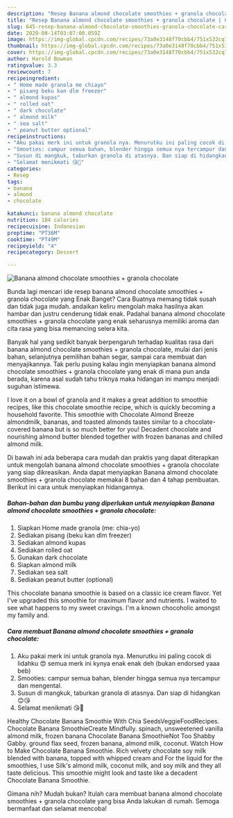 ```yaml
---
description: "Resep Banana almond chocolate smoothies + granola chocolate | Cara Bikin Banana almond chocolate smoothies + granola chocolate Yang Menggugah Selera"
title: "Resep Banana almond chocolate smoothies + granola chocolate | Cara Bikin Banana almond chocolate smoothies + granola chocolate Yang Menggugah Selera"
slug: 645-resep-banana-almond-chocolate-smoothies-granola-chocolate-cara-bikin-banana-almond-chocolate-smoothies-granola-chocolate-yang-menggugah-selera
date: 2020-08-14T03:07:00.059Z
image: https://img-global.cpcdn.com/recipes/73a0e3148f70cbb4/751x532cq70/banana-almond-chocolate-smoothies-granola-chocolate-foto-resep-utama.jpg
thumbnail: https://img-global.cpcdn.com/recipes/73a0e3148f70cbb4/751x532cq70/banana-almond-chocolate-smoothies-granola-chocolate-foto-resep-utama.jpg
cover: https://img-global.cpcdn.com/recipes/73a0e3148f70cbb4/751x532cq70/banana-almond-chocolate-smoothies-granola-chocolate-foto-resep-utama.jpg
author: Harold Bowman
ratingvalue: 3.3
reviewcount: 7
recipeingredient:
- " Home made granola me chiayo"
- " pisang beku kan dlm freezer"
- " almond kupas"
- " rolled oat"
- " dark chocolate"
- " almond milk"
- " sea salt"
- " peanut butter optional"
recipeinstructions:
- "Aku pakai merk ini untuk granola nya. Menurutku ini paling cocok di lidahku 😍 semua merk ini kynya enak enak deh (bukan endorsed yaaa beb)"
- "Smooties: campur semua bahan, blender hingga semua nya tercampur dan mengental."
- "Susun di mangkuk, taburkan granola di atasnya. Dan siap di hidangkan 😊😘"
- "Selamat menikmati 😘💙"
categories:
- Resep
tags:
- banana
- almond
- chocolate

katakunci: banana almond chocolate 
nutrition: 184 calories
recipecuisine: Indonesian
preptime: "PT36M"
cooktime: "PT49M"
recipeyield: "4"
recipecategory: Dessert

---
```



![Banana almond chocolate smoothies + granola chocolate](https://img-global.cpcdn.com/recipes/73a0e3148f70cbb4/751x532cq70/banana-almond-chocolate-smoothies-granola-chocolate-foto-resep-utama.jpg)

Bunda lagi mencari ide resep banana almond chocolate smoothies + granola chocolate yang Enak Banget? Cara Buatnya memang tidak susah dan tidak juga mudah. andaikan keliru mengolah maka hasilnya akan hambar dan justru cenderung tidak enak. Padahal banana almond chocolate smoothies + granola chocolate yang enak seharusnya memiliki aroma dan cita rasa yang bisa memancing selera kita.

Banyak hal yang sedikit banyak berpengaruh terhadap kualitas rasa dari banana almond chocolate smoothies + granola chocolate, mulai dari jenis bahan, selanjutnya pemilihan bahan segar, sampai cara membuat dan menyajikannya. Tak perlu pusing kalau ingin menyiapkan banana almond chocolate smoothies + granola chocolate yang enak di mana pun anda berada, karena asal sudah tahu triknya maka hidangan ini mampu menjadi suguhan istimewa.

I love it on a bowl of granola and it makes a great addition to smoothie recipes, like this chocolate smoothie recipe, which is quickly becoming a household favorite. This smoothie with Chocolate Almond Breeze almondmilk, bananas, and toasted almonds tastes similar to a chocolate-covered banana but is so much better for you! Decadent chocolate and nourishing almond butter blended together with frozen bananas and chilled almond milk.


Di bawah ini ada beberapa cara mudah dan praktis yang dapat diterapkan untuk mengolah banana almond chocolate smoothies + granola chocolate yang siap dikreasikan. Anda dapat menyiapkan Banana almond chocolate smoothies + granola chocolate memakai 8 bahan dan 4 tahap pembuatan. Berikut ini cara untuk menyiapkan hidangannya.

<!--inarticleads1-->

##### Bahan-bahan dan bumbu yang diperlukan untuk menyiapkan Banana almond chocolate smoothies + granola chocolate:

1. Siapkan  Home made granola (me: chia-yo)
1. Sediakan  pisang (beku kan dlm freezer)
1. Sediakan  almond kupas
1. Sediakan  rolled oat
1. Gunakan  dark chocolate
1. Siapkan  almond milk
1. Sediakan  sea salt
1. Sediakan  peanut butter (optional)


This chocolate banana smoothie is based on a classic ice cream flavor. Yet I&#39;ve upgraded this smoothie for maximum flavor and nutrients. I waited to see what happens to my sweet cravings. I&#39;m a known chocoholic amongst my family and. 

<!--inarticleads2-->

##### Cara membuat Banana almond chocolate smoothies + granola chocolate:

1. Aku pakai merk ini untuk granola nya. Menurutku ini paling cocok di lidahku 😍 semua merk ini kynya enak enak deh (bukan endorsed yaaa beb)
1. Smooties: campur semua bahan, blender hingga semua nya tercampur dan mengental.
1. Susun di mangkuk, taburkan granola di atasnya. Dan siap di hidangkan 😊😘
1. Selamat menikmati 😘💙


Healthy Chocolate Banana Smoothie With Chia SeedsVeggieFoodRecipes. Chocolate Banana SmoothieCreate Mindfully. spinach, unsweetened vanilla almond milk, frozen banana Chocolate Banana SmoothieNot Too Shabby Gabby. ground flax seed, frozen banana, almond milk, coconut. Watch How to Make Chocolate Banana Smoothie. Rich velvety chocolate soy milk blended with banana, topped with whipped cream and For the liquid for the smoothies, I use Silk&#39;s almond milk, coconut milk, and soy milk and they all taste delicious. This smoothie might look and taste like a decadent Chocolate Banana Smoothie. 

Gimana nih? Mudah bukan? Itulah cara membuat banana almond chocolate smoothies + granola chocolate yang bisa Anda lakukan di rumah. Semoga bermanfaat dan selamat mencoba!
